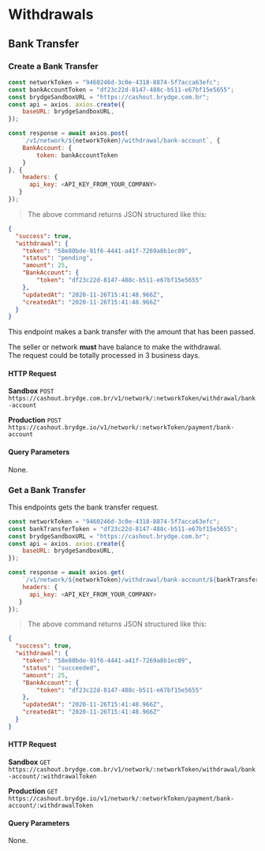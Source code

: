 # Withdrawals

## Bank Transfer

### Create a Bank Transfer

```javascript
const networkToken = "9460246d-3c0e-4318-8874-5f7acca63efc";
const bankAccountToken = "df23c22d-8147-488c-b511-e67bf15e5655";
const brydgeSandboxURL = "https://cashout.brydge.com.br";
const api = axios. axios.create({
    baseURL: brydgeSandboxURL,
});

const response = await axios.post(
    `/v1/network/${networkToken}/withdrawal/bank-account`, { 
    BankAccount: {
        token: bankAccountToken
    }
}, {
    headers: {
      api_key: <API_KEY_FROM_YOUR_COMPANY>
   }
});
```

> The above command returns JSON structured like this:

```json
{
  "success": true,
  "withdrawal": {
    "token": "58e80bde-91f6-4441-a41f-7269a8b1ec09",
    "status": "pending",
    "amount": 25,
    "BankAccount": {
        "token": "df23c22d-8147-488c-b511-e67bf15e5655"
    },
    "updatedAt": "2020-11-26T15:41:48.966Z",
    "createdAt": "2020-11-26T15:41:48.966Z"
  }
}
```

This endpoint makes a bank transfer with the amount that has been passed.

<aside class=warning>
The seller or network <strong>must</strong> have balance to make the withdrawal.
</aside>

<aside class=warning>
The request could be totally processed in 3 business days.
</aside>

#### HTTP Request

**Sandbox**
`POST https://cashout.brydge.com.br/v1/network/:networkToken/withdrawal/bank-account`

**Production**
`POST https://cashout.brydge.io/v1/network/:networkToken/payment/bank-account`

#### Query Parameters

None.

### Get a Bank Transfer
This endpoints gets the bank transfer request.

```javascript
const networkToken = "9460246d-3c0e-4318-8874-5f7acca63efc";
const bankTransferToken = "df23c22d-8147-488c-b511-e67bf15e5655";
const brydgeSandboxURL = "https://cashout.brydge.com.br";
const api = axios. axios.create({
    baseURL: brydgeSandboxURL,
});

const response = await axios.get(
    `/v1/network/${networkToken}/withdrawal/bank-account/${bankTransferToken}`, {
    headers: {
      api_key: <API_KEY_FROM_YOUR_COMPANY>
   }
});
```

> The above command returns JSON structured like this:

```json
{
  "success": true,
  "withdrawal": {
    "token": "58e80bde-91f6-4441-a41f-7269a8b1ec09",
    "status": "succeeded",
    "amount": 25,
    "BankAccount": {
        "token": "df23c22d-8147-488c-b511-e67bf15e5655"
    },
    "updatedAt": "2020-11-26T15:41:48.966Z",
    "createdAt": "2020-11-26T15:41:48.966Z"
  }
}
```

#### HTTP Request

**Sandbox**
`GET https://cashout.brydge.com.br/v1/network/:networkToken/withdrawal/bank-account/:withdrawalToken`

**Production**
`GET https://cashout.brydge.io/v1/network/:networkToken/payment/bank-account/:withdrawalToken`

#### Query Parameters

None.